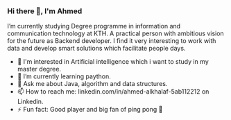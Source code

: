 ### Hi there 👋, I'm Ahmed

 I’m currently studying Degree programme in information and communication technology at KTH. A practical person with ambitious vision for the future as Backend developer. I find it very interesting to work with data and develop smart solutions which facilitate people days.
 
-  🔭 I'm interested in Artificial intelligence which i want to study in my master degree.
-  🌱 I’m currently learning paython.
-  💬 Ask me about Java, algorithm and data structures. 
-  📫 How to reach me: linkedin.com/in/ahmed-alkhalaf-5ab112212 on Linkedin.
-  ⚡ Fun fact: Good player and big fan of ping pong 🏓
